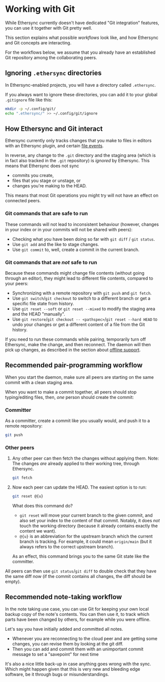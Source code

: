 # Working with Git

While Ethersync currently doesn't have dedicated "Git integration" features, you can use it together with Git pretty well.

This section explains what possible *workflows* look like, and how Ethersync and Git concepts are interacting.

For the workflows below, we assume that you already have an established Git repository among the collaborating peers.

## Ignoring `.ethersync` directories

In Ethersync-enabled projects, you will have a directory called `.ethersync`.

If you always want to ignore these directories, you can add it to your global `.gitignore` file like this:

```bash
mkdir -p ~/.config/git/
echo ".ethersync/" >> ~/.config/git/ignore
```

## How Ethersync and Git interact

Ethersync currently only tracks changes that you make to files in editors with an Ethersync plugin, and certain [file events](file-events.md).

In reverse, any change to the `.git` directory and the staging area (which is in fact also tracked in the `.git` repository) is *ignored* by Ethersync. This means that Ethersync does not sync
- commits you create,
- files that you stage or unstage, or
- changes you're making to the HEAD.

This means that most Git operations you might try will not have an effect on connected peers.

### Git commands that are safe to run

These commands will not lead to inconsistent behaviour (however, changes in your index or in your commits will not be shared with peers):

- Checking what you have been doing so far with `git diff` / `git status`.
- Use `git add` and the like to stage changes.
- Use `git commit` to, well, create a commit in the current branch.

### Git commands that are *not* safe to run

Because these commands might change file contents (without going through an editor), they might lead to different file contents, compared to your peers:

- Synchronizing with a remote repository with `git push` and `git fetch`.
- Use `git switch`/`git checkout` to switch to a different branch or get a specific file state from history.
- Use `git reset --soft` or `git reset --mixed` to modify the staging area and the HEAD "manually".
- Use `git restore`/`git checkout -- <pathspec>`/`git reset --hard HEAD` to undo your changes or get a different content of a file from the Git history.

If you need to run these commands while pairing, temporarily turn off Ethersync, make the change, and then reconnect. The daemon will then pick up changes, as described in the section about [offline support](offline-support.md).

## Recommended pair-programming workflow

When you start the daemon, make sure all peers are starting on the same commit with a clean staging area.

When you want to make a commit together, all peers should stop typing/editing files, then, *one* person should create the commit:

### Committer

As a committer, create a commit like you usually would, and push it to a remote repository:

```bash
git push
```

### Other peers

1. Any other peer can then fetch the changes without applying them. Note: The changes *are* already applied to their working tree, through Ethersync.

    ```bash
    git fetch
    ```

2. Now each peer can update the HEAD. The easiest option is to run:
    
    ```bash
    git reset @{u}
    ```

    What does this command do?

    - `git reset` will move your current branch to the given commit, and also set your index to the content of that commit. Notably, it does *not* touch the working directory (because it already contains exactly the content we want).
    - `@{u}` is an abbreviation for the upstream branch which the current branch is tracking. For example, it could mean `origin/main` (but it always refers to the correct upstream branch).

    As an effect, this command brings you to the same Git state like the committer.

All peers can then use `git status`/`git diff` to double check that they have the same diff now (if the commit contains all changes, the diff should be empty).

## Recommended note-taking workflow

In the note taking use case, you can use Git for keeping your own local backup copy of the note's contents. You can then use it, to track which parts have been changed by others, for example while you were offline.

Let's say you have initially added and committed all notes.
- Whenever you are reconnecting to the cloud peer and are getting some changes, you can revise them by looking at the git diff.
- Then you can add and commit them with an unimportant commit message to set a "savepoint" for next time

It's also a nice little back-up in case anything goes wrong with the sync. Which might happen given that this is very new and bleeding edge software, be it through bugs or misunderstandings.
